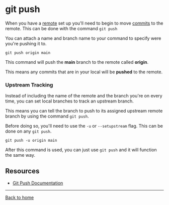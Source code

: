 # git push
When you have a [remote](.REMOTE.md) set up you'll need to begin to move [commits](./Commit.md) to the remote. This can be done with the command `git push`

You can attach a name and branch name to your command to specify were you're pushing it to. 
```
git push origin main
```
This command will push the **main** branch to the remote called **origin**. 

This means any commits that are in your local will be **pushed** to the remote. 

### Upstream Tracking

Instead of including the name of the remote and the branch you're on every time, you can set local branches to track an upstream branch. 

This means you can tell the branch to push to its assigned upstream remote branch by using the command `git push`. 

Before doing so, you'll need to use the `-u` or `--setupstream` flag. This can be done on any `git push`. 

```
git push -u origin main
``` 

After this command is used, you can just use `git push` and it will function the same way. 

## Resources 

- [Git Push Documentation](https://git-scm.com/docs/git-push)
---
[Back to home](../README.md)
